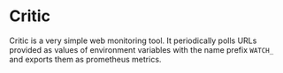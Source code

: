 # Critic
Critic is a very simple web monitoring tool.
It periodically polls URLs provided as values of environment variables with the name prefix `WATCH_` and exports them as prometheus metrics.

